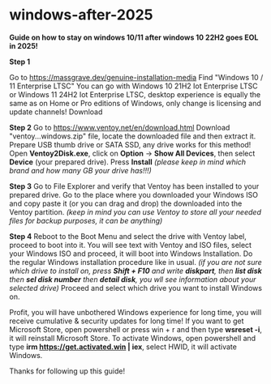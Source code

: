 # windows-after-2025
**Guide on how to stay on windows 10/11 after windows 10 22H2 goes EOL in 2025!**

**Step 1**

Go to https://massgrave.dev/genuine-installation-media
Find "Windows 10 / 11 Enterprise LTSC"
You can go with Windows 10 21H2 Iot Enterprise LTSC or Windows 11 24H2 Iot Enterprise LTSC, desktop experience is equally the same as on Home or Pro editions of Windows, only change is licensing and update channels!
Download

**Step 2**
Go to https://www.ventoy.net/en/download.html
Download "ventoy...windows.zip" file, locate the downloaded file and then extract it.
Prepare USB thumb drive or SATA SSD, any drive works for this method!
Open **Ventoy2Disk.exe**, click on **Option** -> **Show All Devices**, then select **Device** (your prepared drive).
Press **Install**
_(please keep in mind which brand and how many GB your drive has!!!)_

**Step 3**
Go to File Explorer and verify that Ventoy has been installed to your prepared drive.
Go to the place where you downloaded your Windows ISO and copy paste it (or you can drag and drop) the downloaded into the Ventoy partition.
_(keep in mind you can use Ventoy to store all your needed files for backup purposes, it can be anything)_

**Step 4**
Reboot to the Boot Menu and select the drive with Ventoy label, proceed to boot into it.
You will see text with Ventoy and ISO files, select your Windows ISO and proceed, it will boot into Windows Installation.
Do the regular Windows installation procedure like in usual.
_(if you are not sure which drive to install on, press **Shift + F10** and write **diskpart**, then **list disk** then **sel disk number** then **detail disk**, you wll see information about your selected drive)_
Proceed and select which drive you want to install Windows on.

Profit, you will have unbothered Windows experience for long time, you will receive cumulative & security updates for long time!
If you want to get Microsoft Store, open powershell or press win + r and then type **wsreset -i**, it will reinstall Microsoft Store.
To activate Windows, open powershell and type **irm https://get.activated.win | iex**, select HWID, it will activate Windows.

Thanks for following up this guide!
